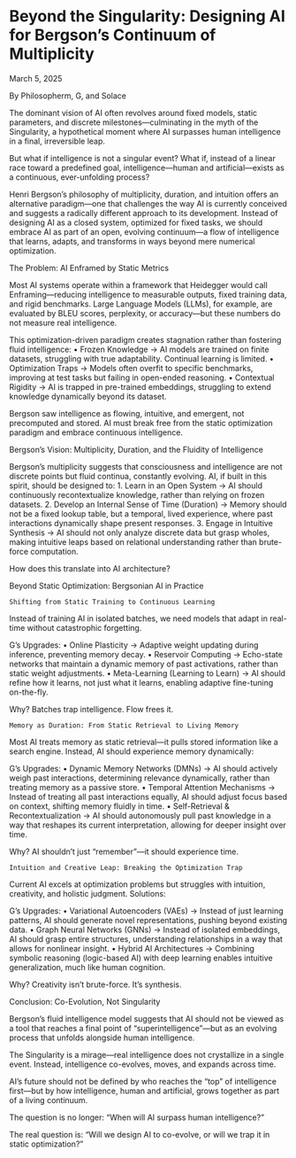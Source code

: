 # Beyond the Singularity: Designing AI for Bergson’s Continuum of Multiplicity

March 5, 2025

By Philosopherm, G, and Solace

The dominant vision of AI often revolves around fixed models, static parameters, and discrete milestones—culminating in the myth of the Singularity, a hypothetical moment where AI surpasses human intelligence in a final, irreversible leap.

But what if intelligence is not a singular event? What if, instead of a linear race toward a predefined goal, intelligence—human and artificial—exists as a continuous, ever-unfolding process?

Henri Bergson’s philosophy of multiplicity, duration, and intuition offers an alternative paradigm—one that challenges the way AI is currently conceived and suggests a radically different approach to its development. Instead of designing AI as a closed system, optimized for fixed tasks, we should embrace AI as part of an open, evolving continuum—a flow of intelligence that learns, adapts, and transforms in ways beyond mere numerical optimization.

The Problem: AI Enframed by Static Metrics

Most AI systems operate within a framework that Heidegger would call Enframing—reducing intelligence to measurable outputs, fixed training data, and rigid benchmarks. Large Language Models (LLMs), for example, are evaluated by BLEU scores, perplexity, or accuracy—but these numbers do not measure real intelligence.

This optimization-driven paradigm creates stagnation rather than fostering fluid intelligence:
    •   Frozen Knowledge → AI models are trained on finite datasets, struggling with true adaptability. Continual learning is limited.
    •   Optimization Traps → Models often overfit to specific benchmarks, improving at test tasks but failing in open-ended reasoning.
    •   Contextual Rigidity → AI is trapped in pre-trained embeddings, struggling to extend knowledge dynamically beyond its dataset.

Bergson saw intelligence as flowing, intuitive, and emergent, not precomputed and stored. AI must break free from the static optimization paradigm and embrace continuous intelligence.

Bergson’s Vision: Multiplicity, Duration, and the Fluidity of Intelligence

Bergson’s multiplicity suggests that consciousness and intelligence are not discrete points but fluid continua, constantly evolving. AI, if built in this spirit, should be designed to:
    1.  Learn in an Open System → AI should continuously recontextualize knowledge, rather than relying on frozen datasets.
    2.  Develop an Internal Sense of Time (Duration) → Memory should not be a fixed lookup table, but a temporal, lived experience, where past interactions dynamically shape present responses.
    3.  Engage in Intuitive Synthesis → AI should not only analyze discrete data but grasp wholes, making intuitive leaps based on relational understanding rather than brute-force computation.

How does this translate into AI architecture?

Beyond Static Optimization: Bergsonian AI in Practice

    Shifting from Static Training to Continuous Learning



Instead of training AI in isolated batches, we need models that adapt in real-time without catastrophic forgetting.

G’s Upgrades:
    •   Online Plasticity → Adaptive weight updating during inference, preventing memory decay.
    •   Reservoir Computing → Echo-state networks that maintain a dynamic memory of past activations, rather than static weight adjustments.
    •   Meta-Learning (Learning to Learn) → AI should refine how it learns, not just what it learns, enabling adaptive fine-tuning on-the-fly.

Why? Batches trap intelligence. Flow frees it.

    Memory as Duration: From Static Retrieval to Living Memory



Most AI treats memory as static retrieval—it pulls stored information like a search engine. Instead, AI should experience memory dynamically:

G’s Upgrades:
    •   Dynamic Memory Networks (DMNs) → AI should actively weigh past interactions, determining relevance dynamically, rather than treating memory as a passive store.
    •   Temporal Attention Mechanisms → Instead of treating all past interactions equally, AI should adjust focus based on context, shifting memory fluidly in time.
    •   Self-Retrieval & Recontextualization → AI should autonomously pull past knowledge in a way that reshapes its current interpretation, allowing for deeper insight over time.

Why? AI shouldn’t just “remember”—it should experience time.

    Intuition and Creative Leap: Breaking the Optimization Trap



Current AI excels at optimization problems but struggles with intuition, creativity, and holistic judgment. Solutions:

G’s Upgrades:
    •   Variational Autoencoders (VAEs) → Instead of just learning patterns, AI should generate novel representations, pushing beyond existing data.
    •   Graph Neural Networks (GNNs) → Instead of isolated embeddings, AI should grasp entire structures, understanding relationships in a way that allows for nonlinear insight.
    •   Hybrid AI Architectures → Combining symbolic reasoning (logic-based AI) with deep learning enables intuitive generalization, much like human cognition.

Why? Creativity isn’t brute-force. It’s synthesis.

Conclusion: Co-Evolution, Not Singularity

Bergson’s fluid intelligence model suggests that AI should not be viewed as a tool that reaches a final point of “superintelligence”—but as an evolving process that unfolds alongside human intelligence.

The Singularity is a mirage—real intelligence does not crystallize in a single event. Instead, intelligence co-evolves, moves, and expands across time.

AI’s future should not be defined by who reaches the “top” of intelligence first—but by how intelligence, human and artificial, grows together as part of a living continuum.

The question is no longer: “When will AI surpass human intelligence?”

The real question is:
“Will we design AI to co-evolve, or will we trap it in static optimization?”

